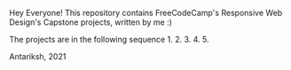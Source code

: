 Hey Everyone!
This repository contains FreeCodeCamp's Responsive Web Design's Capstone projects, written by me :)


The projects are in the following sequence
1.
2.
3.
4.
5.




Antariksh, 2021